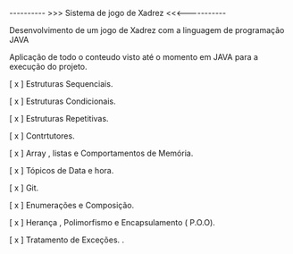 ---------- >>>          Sistema de jogo de Xadrez          <<<-----------

Desenvolvimento de um jogo de Xadrez com a linguagem de programação JAVA 

Aplicação de todo o conteudo visto até o momento em JAVA para a execução do projeto.

[ x ] Estruturas Sequenciais.

[ x ] Estruturas Condicionais.

[ x ] Estruturas Repetitivas.

[ x ] Contrtutores. 

[ x ] Array , listas e Comportamentos de Memória.

[ x ] Tópicos de Data e hora.

[ x ] Git.

[ x ] Enumerações e Composição.

[ x ] Herança , Polimorfismo e Encapsulamento ( P.O.O).

[ x ] Tratamento de Exceções.
.



